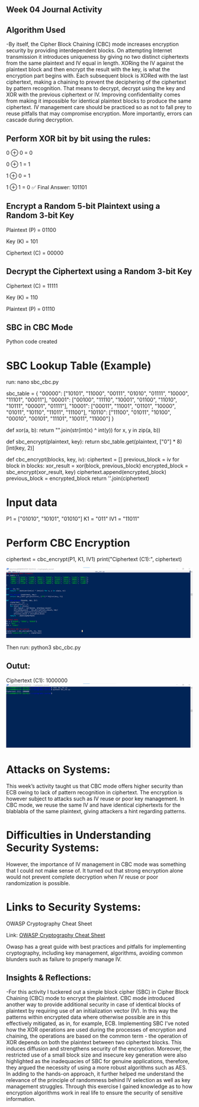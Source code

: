 ## Week 04 Journal Activity
## Algorithm Used
-By itself, the Cipher Block Chaining (CBC) mode increases encryption security by providing interdependent blocks. On attempting Internet transmission it introduces uniqueness by giving no two distinct ciphertexts from the same plaintext and IV equal in length. XORing the IV against the plaintext block and then encrypt the result with the key, is what the encryption part begins with. Each subsequent block is XORed with the last ciphertext, making a chaining to prevent the deciphering of the ciphertext by pattern recognition. That means to decrypt, decrypt using the key and XOR with the previous ciphertext or IV. Improving confidentiality comes from making it impossible for identical plaintext blocks to produce the same ciphertext. IV management care should be practiced so as not to fall prey to reuse pitfalls that may compromise encryption. More importantly, errors can cascade during decryption.
## Perform XOR bit by bit using the rules:

0 ⊕ 0 = 0

0 ⊕ 1 = 1

1 ⊕ 0 = 1

1 ⊕ 1 = 0
✅ Final Answer: 101101

## Encrypt a Random 5-bit Plaintext using a Random 3-bit Key
Plaintext (P) = 01100

Key (K) = 101

Ciphertext (C) = 00000

## Decrypt the Ciphertext using a Random 3-bit Key
Ciphertext (C) = 11111

Key (K) = 110

Plaintext (P) = 01110

## SBC in CBC Mode

Python code created 

# SBC Lookup Table (Example)
run: nano sbc_cbc.py


sbc_table = {
    "00000": ["10101", "11000", "00111", "01010", "01111", "10000", "11101", "00011"],
    "00001": ["00100", "11110", "10001", "01100", "11010", "10111", "00001", "01111"],
    "10001": ["00011", "11001", "01101", "10000", "01011", "10110", "11011", "11100"],
    "10110": ["11100", "01011", "10100", "00010", "00101", "11101", "10011", "11000"]
}

def xor(a, b):
    return "".join(str(int(x) ^ int(y)) for x, y in zip(a, b))

def sbc_encrypt(plaintext, key):
    return sbc_table.get(plaintext, ["0"] * 8)[int(key, 2)]

def cbc_encrypt(blocks, key, iv):
    ciphertext = []
    previous_block = iv
    for block in blocks:
        xor_result = xor(block, previous_block)
        encrypted_block = sbc_encrypt(xor_result, key)
        ciphertext.append(encrypted_block)
        previous_block = encrypted_block
    return ''.join(ciphertext)

# Input data
P1 = ["01010", "10101", "01010"]
K1 = "011"
IV1 = "11011"

# Perform CBC Encryption
ciphertext = cbc_encrypt(P1, K1, IV1)
print("Ciphertext (C1):", ciphertext)

![Image Description](./images/week04_screenshot1.png)


Then run: python3 sbc_cbc.py

## Outut: 
Ciphertext (C1): 1000000
![Image Description](./images/week04_screenshot2.png)


# Attacks on Systems:
This week’s activity taught us that CBC mode offers higher security than ECB owing to lack of pattern recognition in ciphertext. The encryption is however subject to attacks such as IV reuse or poor key management. In CBC mode, we reuse the same IV and have identical ciphertexts for the blablabla of the same plaintext, giving attackers a hint regarding patterns.

# Difficulties in Understanding Security Systems:
However, the importance of IV management in CBC mode was something that I could not make sense of. It turned out that strong encryption alone would not prevent complete decryption when IV reuse or poor randomization is possible.

# Links to Security Systems:
OWASP Cryptography Cheat Sheet

Link: [OWASP Cryptography Cheat Sheet](https://cheatsheetseries.owasp.org/cheatsheets/Cryptographic_Storage_Cheat_Sheet.html)

Owasp has a great guide with best practices and pitfalls for implementing cryptography, including key management, algorithms, avoiding common blunders such as failure to properly manage IV.
## Insights & Reflections: 
-For this activity I tuckered out a simple block cipher (SBC) in Cipher Block Chaining (CBC) mode to encrypt the plaintext. CBC mode introduced another way to provide additional security in case of identical blocks of plaintext by requiring use of an initialization vector (IV). In this way the patterns within encrypted data where otherwise possible are in this effectively mitigated, as in, for example, ECB. Implementing SBC I’ve noted how the XOR operations are used during the processes of encryption and chaining, the operations are based on the common term - the operation of XOR depends on both the plaintext between two ciphertext blocks. This induces diffusion and strengthens security of the encryption. Moreover, the restricted use of a small block size and insecure key generation were also highlighted as the inadequacies of SBC for genuine applications, therefore, they argued the necessity of using a more robust algorithms such as AES. In adding to the hands-on approach, it further helped me understand the relevance of the principle of randomness behind IV selection as well as key management struggles. Through this exercise I gained knowledge as to how encryption algorithms work in real life to ensure the security of sensitive information.








